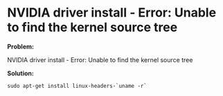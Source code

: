 # NVIDIA driver install - Error: Unable to find the kernel source tree


**Problem:**

NVIDIA driver install - Error: Unable to find the kernel source tree



**Solution:**

```
sudo apt-get install linux-headers-`uname -r`
```


